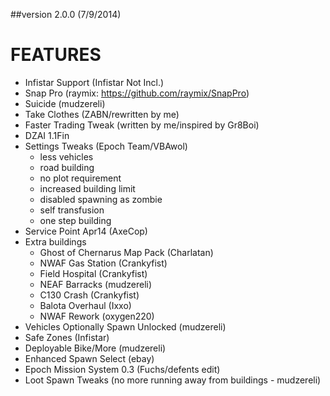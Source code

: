 ##version 2.0.0 (7/9/2014) 

FEATURES
========
+ Infistar Support (Infistar Not Incl.)
+ Snap Pro (raymix: https://github.com/raymix/SnapPro)
+ Suicide (mudzereli)
+ Take Clothes (ZABN/rewritten by me)
+ Faster Trading Tweak (written by me/inspired by Gr8Boi)
+ DZAI 1.1Fin
+ Settings Tweaks (Epoch Team/VBAwol)
    * less vehicles
    * road building
    * no plot requirement
    * increased building limit
    * disabled spawning as zombie
    * self transfusion
    * one step building
+ Service Point Apr14 (AxeCop)
+ Extra buildings
    * Ghost of Chernarus Map Pack (Charlatan)
    * NWAF Gas Station (Crankyfist)
    * Field Hospital (Crankyfist)
    * NEAF Barracks (mudzereli)
    * C130 Crash (Crankyfist)
    * Balota Overhaul (Ixxo)
    * NWAF Rework (oxygen220)
+ Vehicles Optionally Spawn Unlocked (mudzereli)
+ Safe Zones (Infistar)
+ Deployable Bike/More (mudzereli)
+ Enhanced Spawn Select (ebay)
+ Epoch Mission System 0.3 (Fuchs/defents edit)
+ Loot Spawn Tweaks (no more running away from buildings - mudzereli)